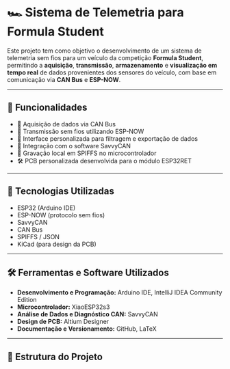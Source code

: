 # 🏎️ Sistema de Telemetria para Formula Student

Este projeto tem como objetivo o desenvolvimento de um sistema de telemetria sem fios para um veículo da competição **Formula Student**, permitindo a **aquisição**, **transmissão**, **armazenamento** e **visualização em tempo real** de dados provenientes dos sensores do veículo, com base em comunicação via **CAN Bus** e **ESP-NOW**.

---

## 🚀 Funcionalidades

- 📡 Aquisição de dados via CAN Bus
- 📶 Transmissão sem fios utilizando ESP-NOW
- 🧰 Interface personalizada para filtragem e exportação de dados
- 🔗 Integração com o software SavvyCAN
- 💾 Gravação local em SPIFFS no microcontrolador
- 🛠️ PCB personalizada desenvolvida para o módulo ESP32RET

---

## 🔧 Tecnologias Utilizadas

- ESP32 (Arduino IDE)
- ESP-NOW (protocolo sem fios)
- SavvyCAN
- CAN Bus
- SPIFFS / JSON
- KiCad (para design da PCB)

---

## 🛠️ Ferramentas e Software Utilizados

- **Desenvolvimento e Programação:** Arduino IDE, IntelliJ IDEA Community Edition  
- **Microcontrolador:** XiaoESP32s3  
- **Análise de Dados e Diagnóstico CAN:** SavvyCAN  
- **Design de PCB:** Altium Designer  
- **Documentação e Versionamento:** GitHub, LaTeX 

---

## 📁 Estrutura do Projeto

